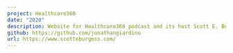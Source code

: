 ```yaml
---
project: Healthcare360
date: "2020"
description: Website for Healthcare360 podcast and its host Scott E. Burgess
github: https://github.com/jonathangiardino
url: https://www.scotteburgess.com/
---
```

